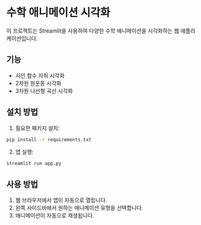 # 수학 애니메이션 시각화

이 프로젝트는 Streamlit을 사용하여 다양한 수학 애니메이션을 시각화하는 웹 애플리케이션입니다.

## 기능
- 사인 함수 자취 시각화
- 2차원 원운동 시각화
- 3차원 나선형 곡선 시각화

## 설치 방법

1. 필요한 패키지 설치:
```bash
pip install -r requirements.txt
```

2. 앱 실행:
```bash
streamlit run app.py
```

## 사용 방법
1. 웹 브라우저에서 앱이 자동으로 열립니다.
2. 왼쪽 사이드바에서 원하는 애니메이션 유형을 선택합니다.
3. 애니메이션이 자동으로 재생됩니다. 
